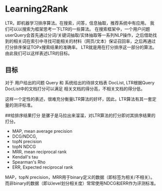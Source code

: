 # Learning2Rank

LTR，即机器学习排序算法。在搜索，问答，信息抽取，推荐系统中有应用。
我们可以以搜索为框架思考一下LTR的一些算法。
在搜索框架中，一个用户问题userQuery会首先通过分词/关键词抽取/实体抽取等一系列NLP操作，之后借助找到的相关词在索引中寻找可能相关的材料（网页/文本）保证召回率，之后再通过打分排序保证TOPx搜索结果的准确率。
LTR就是用在打分排序这一部分的算法。由此我们可以这样表述LTR的目标。

## 目标
对于 用户给出的问题 Query 和 系统给出的待排文档表 DocList, LTR根据Query DocList中的文档打分可以满足 相关文档的得分高，不相关文档的得分低。

这样一个定性的表述，很难充分衡量LTR算法的好坏，因此，LTR算法有其一套定量的测评标准。

##给排序结果打分 
是骡子是马拉出来溜溜，对LTR算法的打分即对其排序结果的打分。

-    MAP, mean average precision
-    DCG/NDCG, 
-    topN precision
-    topN NDCG
-    MRR, mean reciprocal rank
-    Kendall's tau
-    Spearman's Rho
-    ERR, Expected reciprocal rank

MAP，topN precision，MRR用于binary定义的数据（即标签为相关/不相关）。
而非binary的数据（即以level划分相关度）常常使用NDCG和ERR作为评测标准。

## 